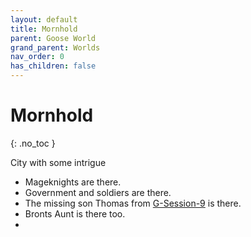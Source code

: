 ```yaml
---
layout: default
title: Mornhold
parent: Goose World
grand_parent: Worlds
nav_order: 0
has_children: false
---
```

# Mornhold
{: .no_toc }

City with some intrigue

* Mageknights are there.
* Government and soldiers are there.
* The missing son Thomas from [G-Session-9](Game/Worlds/Goose/G-Session-9) is there.
* Bronts Aunt is there too.
* 


